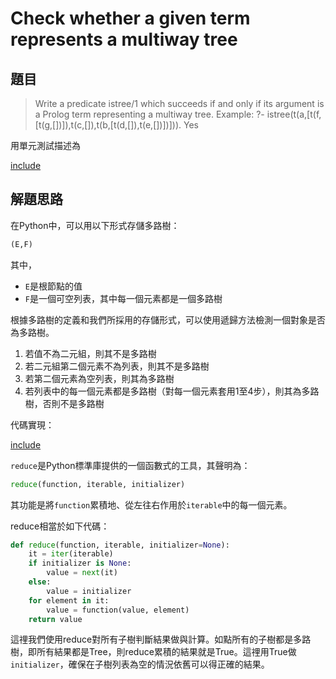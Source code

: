 # Check whether a given term represents a multiway tree

## 題目

>Write a predicate istree/1 which succeeds if and only if its argument is a Prolog term representing a multiway tree.
>Example:
>?- istree(t(a,[t(f,[t(g,[])]),t(c,[]),t(b,[t(d,[]),t(e,[])])])).
>Yes

用單元測試描述為

[include](../../../tests/mtree/p501_test.py)

## 解題思路

在Python中，可以用以下形式存儲多路樹：

```python
(E,F)
```

其中，

* `E`是根節點的值
* `F`是一個可空列表，其中每一個元素都是一個多路樹

根據多路樹的定義和我們所採用的存儲形式，可以使用遞歸方法檢測一個對象是否為多路樹。

1. 若值不為二元組，則其不是多路樹
2. 若二元組第二個元素不為列表，則其不是多路樹
3. 若第二個元素為空列表，則其為多路樹
4. 若列表中的每一個元素都是多路樹（對每一個元素套用1至4步），則其為多路樹，否則不是多路樹

代碼實現：

[include](../../../python99/mtree/p501.py)

`reduce`是Python標準庫提供的一個函數式的工具，其聲明為：

```python
reduce(function, iterable, initializer)
```

其功能是將`function`累積地、從左往右作用於`iterable`中的每一個元素。

reduce相當於如下代碼：

```python
def reduce(function, iterable, initializer=None):
    it = iter(iterable)
    if initializer is None:
        value = next(it)
    else:
        value = initializer
    for element in it:
        value = function(value, element)
    return value
```

這𥚃我們使用reduce對所有子樹判斷結果做與計算。如點所有的子樹都是多路樹，即所有結果都是Tree，則reduce累積的結果就是True。這𥚃用True做`initializer`，確保在子樹列表為空的情況依舊可以得正確的結果。